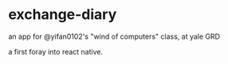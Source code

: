# exchange-diary

an app for @yifan0102's "wind of computers" class, at yale GRD

a first foray into react native.
